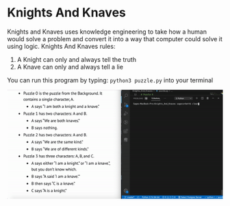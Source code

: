 # Knights And Knaves

Knights and Knaves uses knowledge engineering to take how a human would solve a problem and convert it into a way that computer could solve it using logic.
Knights And Knaves rules: 
1. A Knight can only and always tell the truth
2. A Knave can only and always tell a lie

You can run this program by typing: `python3 puzzle.py` into your terminal

![Gif showing Knights and Knaves](../assets/gifs/Knights_and_Knaves.gif)

